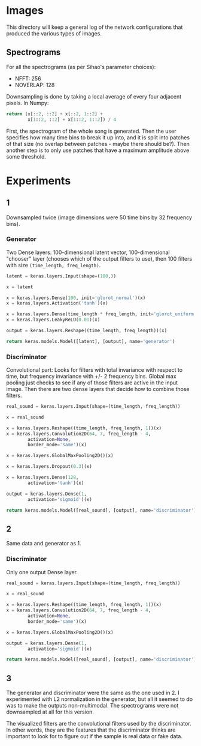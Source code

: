 # Images

This directory will keep a general log of the network configurations that produced the various types of images.

## Spectrograms

For all the spectrograms (as per Sihao's parameter choices):

 - NFFT: 256
 - NOVERLAP: 128

Downsampling is done by taking a local average of every four adjacent pixels. In Numpy:

````python
return (x[::2, ::2] + x[::2, 1::2] +
        x[1::2, ::2] + x[1::2, 1::2]) / 4
````

First, the spectrogram of the whole song is generated. Then the user specifies how many time bins to break it up into, and it is split into patches of that size (no overlap between patches - maybe there should be?). Then another step is to only use patches that have a maximum amplitude above some threshold.

# Experiments

## 1

Downsampled twice (image dimensions were 50 time bins by 32 frequency bins).

### Generator

Two Dense layers. 100-dimensional latent vector, 100-dimensional "chooser" layer (chooses which of the output filters to use), then 100 filters with size `(time_length, freq_length)`.

````python
latent = keras.layers.Input(shape=(100,))

x = latent

x = keras.layers.Dense(100, init='glorot_normal')(x)
x = keras.layers.Activation('tanh')(x)

x = keras.layers.Dense(time_length * freq_length, init='glorot_uniform')(x)
x = keras.layers.LeakyReLU(0.01)(x)

output = keras.layers.Reshape((time_length, freq_length))(x)

return keras.models.Model([latent], [output], name='generator')
````

### Discriminator

Convolutional part: Looks for filters with total invariance with respect to time, but frequency invariance with +/- 2 frequency bins. Global max pooling just checks to see if any of those filters are active in the input image. Then there are two dense layers that decide how to combine those filters.

````python
real_sound = keras.layers.Input(shape=(time_length, freq_length))

x = real_sound

x = keras.layers.Reshape((time_length, freq_length, 1))(x)
x = keras.layers.Convolution2D(64, 7, freq_length - 4,
        activation=None,
        border_mode='same')(x)

x = keras.layers.GlobalMaxPooling2D()(x)

x = keras.layers.Dropout(0.3)(x)

x = keras.layers.Dense(128,
        activation='tanh')(x)

output = keras.layers.Dense(1,
        activation='sigmoid')(x)

return keras.models.Model([real_sound], [output], name='discriminator')
````

## 2

Same data and generator as 1.

### Discriminator

Only one output Dense layer.

````python
real_sound = keras.layers.Input(shape=(time_length, freq_length))

x = real_sound

x = keras.layers.Reshape((time_length, freq_length, 1))(x)
x = keras.layers.Convolution2D(64, 7, freq_length - 4,
        activation=None,
        border_mode='same')(x)

x = keras.layers.GlobalMaxPooling2D()(x)

output = keras.layers.Dense(1,
        activation='sigmoid')(x)

return keras.models.Model([real_sound], [output], name='discriminator')
````

## 3

The generator and discriminator were the same as the one used in 2. I experimented with L2 normalization in the generator, but all it seemed to do was to make the outputs non-multimodal. The spectrograms were not downsampled at all for this version.

The visualized filters are the convolutional filters used by the discriminator. In other words, they are the features that the discriminator thinks are important to look for to figure out if the sample is real data or fake data.

